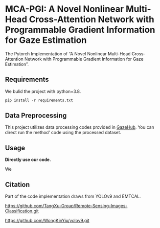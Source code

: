 # MCA-PGI: A Novel Nonlinear Multi-Head Cross-Attention Network with Programmable Gradient Information for Gaze Estimation
The Pytorch Implementation of “A Novel Nonlinear Multi-Head Cross-Attention Network with Programmable Gradient Information for Gaze Estimation”.

## Requirements

We bulid the project with python=3.8.

```python
pip install -r requirements.txt
```

## Data Preprocessing

This project utilizes data processing codes provided in [GazeHub](http://phi-ai.org/GazeHub/). You can direct run the method' code using the processed dataset. 

## Usage

**Directly use our code.**

We 

## Citation

Part of the code implementation draws from YOLOv9 and EMTCAL.

https://github.com/TangXu-Group/Remote-Sensing-Images-Classification.git

https://github.com/WongKinYiu/yolov9.git





